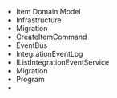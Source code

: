 * Item Domain Model
* Infrastructure
* Migration
* CreateItemCommand
* EventBus
* IntegrationEventLog
* IListIntegrationEventService
* Migration
* Program
* 